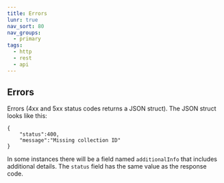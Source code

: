 ```yaml
---
title: Errors
lunr: true
nav_sort: 80
nav_groups:
  - primary
tags:
  - http
  - rest
  - api
---
```



## Errors
Errors (4xx and 5xx status codes returns a JSON struct). The JSON struct looks like this:

```code:json
{
    "status":400,
    "message":"Missing collection ID"
}
```
In some instances there will be a field named `additionalInfo` that includes additional details. The
`status` field has the same value as the response code.
